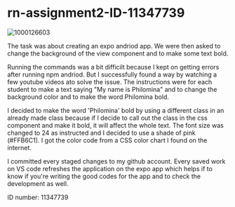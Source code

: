 # rn-assignment2-ID-11347739



![1000126603](https://github.com/ESIANNAN/rn-assignment2-ID-11347739/assets/150846223/aecf1024-b9ef-4bc3-87b6-d92b55097896)

The task was about creating an expo andriod app. We were then asked to change the background of the view component and to make some text bold.

Running the commands was a bit difficilt because I kept on getting errors after running npm andriod. But I successfully found a way by watching a few youtube
videos ato solve the issue. The instructions were for each student to make a text saying "My name is Philomina" and to change the background color and to make the word Philomina bold.

I decided to make the word 'Philomina' bold by using a different class in an already made class because if I decide to call out the class in the css component and make it bold, it will affect the whole text. The font size was changed to 24 as instructed and I decided to use a shade of pink (#FFB6C1). I got the color code from a CSS color chart I found on the internet.

I committed every staged changes to my github account. Every saved work on VS code refreshes the application on the expo app which helps if to know if you're writing the good codes for the app and to check the development as well.

ID number: 11347739
